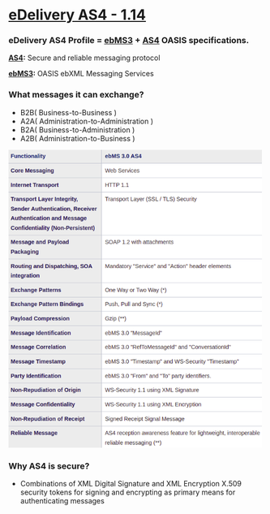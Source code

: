 # [eDelivery AS4 - 1.14](https://ec.europa.eu/cefdigital/wiki/display/CEFDIGITAL/eDelivery+AS4+-+1.14)

### eDelivery AS4 Profile =  [ebMS3](http://docs.oasis-open.org/ebxml-msg/ebms/v3.0/core/os/ebms_core-3.0-spec-os.pdf) + [AS4](http://docs.oasis-open.org/ebxml-msg/ebms/v3.0/profiles/AS4-profile/v1.0/AS4-profile-v1.0.pdf) OASIS specifications.
 
 **[AS4](https://www.arcesb.com/resources/mft/as4-protocol.rst):** Secure and reliable messaging protocol
 
 **[ebMS3](https://www.oasis-open.org/committees/tc_home.php?wg_abbrev=ebxml-msg):** OASIS ebXML Messaging Services 
### What messages it can exchange?

* B2B( Business-to-Business )
* A2A( Administration-to-Administration )
* B2A( Business-to-Administration )
* A2B( Administration-to-Business )

<img src="https://github.com/pondersource/peppol-php/blob/AS4-eDelivery/docs/pics/ebMS-3.0.AS4.png?raw=true" width="500" />

### Why AS4 is secure?
 
 * Combinations of XML Digital Signature and XML Encryption X.509 security tokens for signing and encrypting as primary means for authenticating messages


